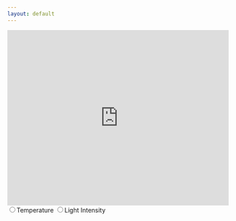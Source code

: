 ```yaml
---
layout: default 
---
```


<div>
    <iframe src="https://www.google.com/maps/embed?pb=!1m10!1m8!1m3!1d2893380.235163087!2d-69.42630875214707!3d44.91181123055506!3m2!1i1024!2i768!4f13.1!5e0!3m2!1sen!2sus!4v1528834571632" width="100%" height="400" frameborder="0" style="border:0" allowfullscreen></iframe>
</div>
<div>
    <form class="form-horizontal" action="" role="form">
        <div class="row">
            <label class="radio-inline" for="temp"><input type="radio" name="optradio">Temperature</label>
            <label class="radio-inline" for="light" ><input type="radio" name="optradio">Light Intensity</label>
        </div>
    </form>
</div>